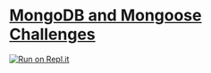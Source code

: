 # [MongoDB and Mongoose Challenges](https://www.freecodecamp.org/learn/apis-and-microservices/mongodb-and-mongoose/)
[![Run on Repl.it](https://repl.it/badge/github/rabbinath/mongodb-and-mongoose)](https://repl.it/github/rabbinath/mongodb-and-mongoose)
